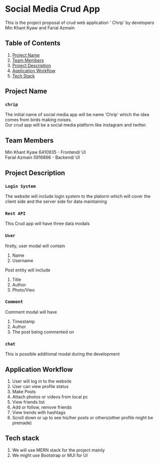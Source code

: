 # Social Media Crud App

This is the project proposal of crud web application ' Chrip' 
by developers Min Khant Kyaw and Farial Azmain

## Table of Contents
1. [Project Name](##Project_Name)
2. [Team Members](#technologies)
3. [Project Description](#installation)
4. [Application Workflow](#collaboration)
5. [Tech Stack](#faqs) 

## Project Name

### `chrip`
The initial name of social media app will be name 'Chrip' which the idea 
comes from birds making noises. <br />
Our crud app will be a social media platform like instagram and twitter.

## Team Members
Min Khant Kyaw 6410935 - Frontend/ UI <br />
Farial Azmain  5916866 - Backend/ UI 

## Project Description

### `Login System`
The website will include login system to the platorm
which will cover the client side 
and the server side for data maintaining 

### `Rest API`
This Crud app will have three data modals


### `User`
firstly, user modal will contain

1. Name 
2. Username 
	
    
Post entity will include
1. Title
2. Author
3. Photo/Vieo

### `Comment`
Comment modal will have 

1. Timestamp  
2. Author
3. The post being commented on 

### `chat`
This is possible additional modal during the development


## Application Workflow
1. User will log in to the website
2. User can view profile status  
3. Make Posts 
4. Attach photos or videos from local pc 
5. View friends list 
6. Add or follow, remove friends
7. View trends with hashtags
8. Scroll down or up to see his/her posts or others(other profile might be premade)

## Tech stack
1. We will use MERN stack for the project mainly
2. We might use Bootstrap or MUI for UI 